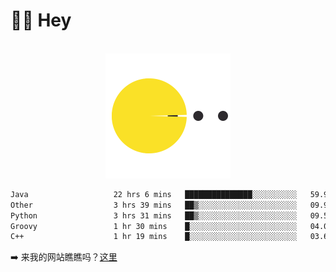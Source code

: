 
# 👋🏻 Hey
<div align="center">
	<br>
	<img src="https://raw.githubusercontent.com/Aniket965/Aniket965/master/pacman.svg?sanitize=true" width="200" height="200">
	<br>
</div>

<!--START_SECTION:waka-->

```txt
Java                   22 hrs 6 mins   ███████████████░░░░░░░░░░   59.96 %
Other                  3 hrs 39 mins   ██▒░░░░░░░░░░░░░░░░░░░░░░   09.90 %
Python                 3 hrs 31 mins   ██▒░░░░░░░░░░░░░░░░░░░░░░   09.56 %
Groovy                 1 hr 30 mins    █░░░░░░░░░░░░░░░░░░░░░░░░   04.09 %
C++                    1 hr 19 mins    █░░░░░░░░░░░░░░░░░░░░░░░░   03.61 %
```

<!--END_SECTION:waka-->

 ➡️  来我的网站瞧瞧吗？[这里](https://www.shaolongfei.com)
